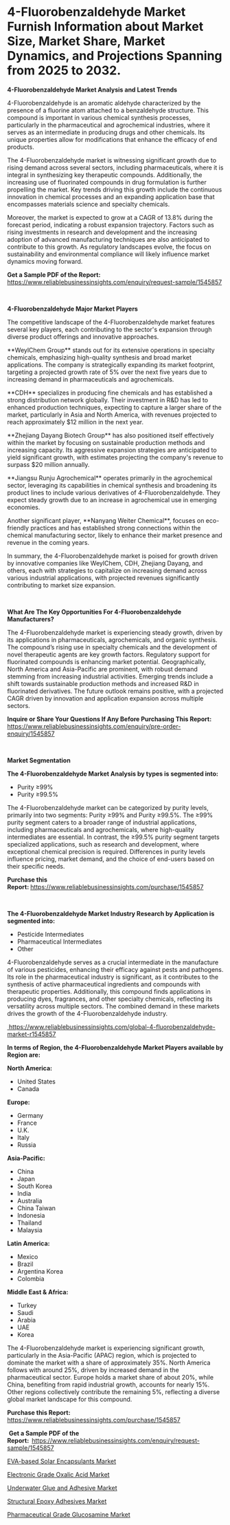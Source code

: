 <p><h1>4-Fluorobenzaldehyde Market Furnish Information about Market Size, Market Share, Market Dynamics, and Projections Spanning from 2025 to 2032.</h1></p><p><strong>4-Fluorobenzaldehyde Market Analysis and Latest Trends</strong></p>
<p><p>4-Fluorobenzaldehyde is an aromatic aldehyde characterized by the presence of a fluorine atom attached to a benzaldehyde structure. This compound is important in various chemical synthesis processes, particularly in the pharmaceutical and agrochemical industries, where it serves as an intermediate in producing drugs and other chemicals. Its unique properties allow for modifications that enhance the efficacy of end products.</p><p>The 4-Fluorobenzaldehyde market is witnessing significant growth due to rising demand across several sectors, including pharmaceuticals, where it is integral in synthesizing key therapeutic compounds. Additionally, the increasing use of fluorinated compounds in drug formulation is further propelling the market. Key trends driving this growth include the continuous innovation in chemical processes and an expanding application base that encompasses materials science and specialty chemicals.</p><p>Moreover, the market is expected to grow at a CAGR of 13.8% during the forecast period, indicating a robust expansion trajectory. Factors such as rising investments in research and development and the increasing adoption of advanced manufacturing techniques are also anticipated to contribute to this growth. As regulatory landscapes evolve, the focus on sustainability and environmental compliance will likely influence market dynamics moving forward.</p></p>
<p><strong>Get a Sample PDF of the Report:&nbsp;</strong> <a href="https://www.reliablebusinessinsights.com/enquiry/request-sample/1545857?utm_campaign=1837&utm_medium=2&utm_source=Github&utm_content=ia&utm_term=02042025&utm_id=4-fluorobenzaldehyde">https://www.reliablebusinessinsights.com/enquiry/request-sample/1545857</a></p>
<p>&nbsp;</p>
<p><strong>4-Fluorobenzaldehyde Major Market Players</strong></p>
<p><p>The competitive landscape of the 4-Fluorobenzaldehyde market features several key players, each contributing to the sector's expansion through diverse product offerings and innovative approaches. </p><p>**WeylChem Group** stands out for its extensive operations in specialty chemicals, emphasizing high-quality synthesis and broad market applications. The company is strategically expanding its market footprint, targeting a projected growth rate of 5% over the next five years due to increasing demand in pharmaceuticals and agrochemicals.</p><p>**CDH** specializes in producing fine chemicals and has established a strong distribution network globally. Their investment in R&D has led to enhanced production techniques, expecting to capture a larger share of the market, particularly in Asia and North America, with revenues projected to reach approximately $12 million in the next year.</p><p>**Zhejiang Dayang Biotech Group** has also positioned itself effectively within the market by focusing on sustainable production methods and increasing capacity. Its aggressive expansion strategies are anticipated to yield significant growth, with estimates projecting the company's revenue to surpass $20 million annually.</p><p>**Jiangsu Runju Agrochemical** operates primarily in the agrochemical sector, leveraging its capabilities in chemical synthesis and broadening its product lines to include various derivatives of 4-Fluorobenzaldehyde. They expect steady growth due to an increase in agrochemical use in emerging economies.</p><p>Another significant player, **Nanyang Weiter Chemical**, focuses on eco-friendly practices and has established strong connections within the chemical manufacturing sector, likely to enhance their market presence and revenue in the coming years.</p><p>In summary, the 4-Fluorobenzaldehyde market is poised for growth driven by innovative companies like WeylChem, CDH, Zhejiang Dayang, and others, each with strategies to capitalize on increasing demand across various industrial applications, with projected revenues significantly contributing to market size expansion.</p></p>
<p>&nbsp;</p>
<p><strong>What Are The Key Opportunities For 4-Fluorobenzaldehyde Manufacturers?</strong></p>
<p><p>The 4-Fluorobenzaldehyde market is experiencing steady growth, driven by its applications in pharmaceuticals, agrochemicals, and organic synthesis. The compound’s rising use in specialty chemicals and the development of novel therapeutic agents are key growth factors. Regulatory support for fluorinated compounds is enhancing market potential. Geographically, North America and Asia-Pacific are prominent, with robust demand stemming from increasing industrial activities. Emerging trends include a shift towards sustainable production methods and increased R&D in fluorinated derivatives. The future outlook remains positive, with a projected CAGR driven by innovation and application expansion across multiple sectors.</p></p>
<p><strong>Inquire or Share Your Questions If Any Before Purchasing This Report:</strong> <a href="https://www.reliablebusinessinsights.com/enquiry/pre-order-enquiry/1545857?utm_campaign=1837&utm_medium=2&utm_source=Github&utm_content=ia&utm_term=02042025&utm_id=4-fluorobenzaldehyde">https://www.reliablebusinessinsights.com/enquiry/pre-order-enquiry/1545857</a></p>
<p>&nbsp;</p>
<p><strong>Market Segmentation</strong></p>
<p><strong>The 4-Fluorobenzaldehyde Market Analysis by types is segmented into:</strong></p>
<p><ul><li>Purity ≥99%</li><li>Purity ≥99.5%</li></ul></p>
<p><p>The 4-Fluorobenzaldehyde market can be categorized by purity levels, primarily into two segments: Purity ≥99% and Purity ≥99.5%. The ≥99% purity segment caters to a broader range of industrial applications, including pharmaceuticals and agrochemicals, where high-quality intermediates are essential. In contrast, the ≥99.5% purity segment targets specialized applications, such as research and development, where exceptional chemical precision is required. Differences in purity levels influence pricing, market demand, and the choice of end-users based on their specific needs.</p></p>
<p><strong>Purchase this Report:&nbsp;</strong><a href="https://www.reliablebusinessinsights.com/purchase/1545857?utm_campaign=1837&utm_medium=2&utm_source=Github&utm_content=ia&utm_term=02042025&utm_id=4-fluorobenzaldehyde">https://www.reliablebusinessinsights.com/purchase/1545857</a></p>
<p>&nbsp;</p>
<p><strong>The 4-Fluorobenzaldehyde Market Industry Research by Application is segmented into:</strong></p>
<p><ul><li>Pesticide Intermediates</li><li>Pharmaceutical Intermediates</li><li>Other</li></ul></p>
<p><p>4-Fluorobenzaldehyde serves as a crucial intermediate in the manufacture of various pesticides, enhancing their efficacy against pests and pathogens. Its role in the pharmaceutical industry is significant, as it contributes to the synthesis of active pharmaceutical ingredients and compounds with therapeutic properties. Additionally, this compound finds applications in producing dyes, fragrances, and other specialty chemicals, reflecting its versatility across multiple sectors. The combined demand in these markets drives the growth of the 4-Fluorobenzaldehyde industry.</p></p>
<p><a href="https://www.reliablebusinessinsights.com/global-4-fluorobenzaldehyde-market-r1545857?utm_campaign=1837&utm_medium=2&utm_source=Github&utm_content=ia&utm_term=02042025&utm_id=4-fluorobenzaldehyde">&nbsp;https://www.reliablebusinessinsights.com/global-4-fluorobenzaldehyde-market-r1545857</a></p>
<p><strong>In terms of Region, the 4-Fluorobenzaldehyde Market Players available by Region are:</strong></p>
<p>
    <p> <strong> North America: </strong>
        <ul>
            <li>United States</li>
            <li>Canada</li>
        </ul>
        </p> 
    <p> <strong> Europe: </strong>
        <ul>
            <li>Germany</li>
            <li>France</li>
            <li>U.K.</li>
            <li>Italy</li>
            <li>Russia</li>
        </ul>
        </p> 
    <p> <strong> Asia-Pacific: </strong>
        <ul>
            <li>China</li>
            <li>Japan</li>
            <li>South Korea</li>
            <li>India</li>
            <li>Australia</li>
            <li>China Taiwan</li>
            <li>Indonesia</li>
            <li>Thailand</li>
            <li>Malaysia</li>
        </ul>
        </p> 
    <p> <strong> Latin America: </strong>
        <ul>
            <li>Mexico</li>
            <li>Brazil</li>
            <li>Argentina Korea</li>
            <li>Colombia</li>
        </ul>
        </p> 
    <p> <strong> Middle East & Africa: </strong>
        <ul>
            <li>Turkey</li>
            <li>Saudi</li>
            <li>Arabia</li>
            <li>UAE</li>
            <li>Korea</li>
        </ul>
    </p>
    </p>
<p><p>The 4-Fluorobenzaldehyde market is experiencing significant growth, particularly in the Asia-Pacific (APAC) region, which is projected to dominate the market with a share of approximately 35%. North America follows with around 25%, driven by increased demand in the pharmaceutical sector. Europe holds a market share of about 20%, while China, benefiting from rapid industrial growth, accounts for nearly 15%. Other regions collectively contribute the remaining 5%, reflecting a diverse global market landscape for this compound.</p></p>
<p><strong>Purchase this Report: </strong><a href="https://www.reliablebusinessinsights.com/purchase/1545857?utm_campaign=1837&utm_medium=2&utm_source=Github&utm_content=ia&utm_term=02042025&utm_id=4-fluorobenzaldehyde">https://www.reliablebusinessinsights.com/purchase/1545857</a></p>
<p>&nbsp;<strong>Get a Sample PDF of the Report:&nbsp;&nbsp;</strong><a href="https://www.reliablebusinessinsights.com/enquiry/request-sample/1545857?utm_campaign=1837&utm_medium=2&utm_source=Github&utm_content=ia&utm_term=02042025&utm_id=4-fluorobenzaldehyde">https://www.reliablebusinessinsights.com/enquiry/request-sample/1545857</a></p>
<p><strong></strong></p>
<p><p><a href="https://github.com/ssaradulai/Market-Research-Report-List-1/blob/main/eva-based-solar-encapsulants-market.md?utm_campaign=1837&utm_medium=2&utm_source=Github&utm_content=ia&utm_term=02042025&utm_id=4-fluorobenzaldehyde">EVA-based Solar Encapsulants Market</a></p><p><a href="https://github.com/taveyasenay/Market-Research-Report-List-1/blob/main/electronic-grade-oxalic-acid-market.md?utm_campaign=1837&utm_medium=2&utm_source=Github&utm_content=ia&utm_term=02042025&utm_id=4-fluorobenzaldehyde">Electronic Grade Oxalic Acid Market</a></p><p><a href="https://github.com/keohannchavo/Market-Research-Report-List-1/blob/main/underwater-glue-and-adhesive-market.md?utm_campaign=1837&utm_medium=2&utm_source=Github&utm_content=ia&utm_term=02042025&utm_id=4-fluorobenzaldehyde">Underwater Glue and Adhesive Market</a></p><p><a href="https://github.com/dukerghostki/Market-Research-Report-List-1/blob/main/structural-epoxy-adhesives-market.md?utm_campaign=1837&utm_medium=2&utm_source=Github&utm_content=ia&utm_term=02042025&utm_id=4-fluorobenzaldehyde">Structural Epoxy Adhesives Market</a></p><p><a href="https://github.com/janotjuljo/Market-Research-Report-List-1/blob/main/pharmaceutical-grade-glucosamine-market.md?utm_campaign=1837&utm_medium=2&utm_source=Github&utm_content=ia&utm_term=02042025&utm_id=4-fluorobenzaldehyde">Pharmaceutical Grade Glucosamine Market</a></p></p>